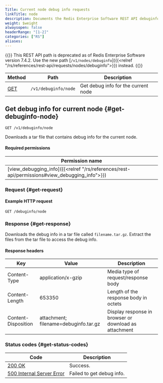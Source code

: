 ```yaml
---
Title: Current node debug info requests
linkTitle: node
description: Documents the Redis Enterprise Software REST API debuginfo/node requests.
weight: $weight
alwaysopen: false
headerRange: "[1-2]"
categories: ["RS"]
aliases: 
---
```


{{<banner-article>}}
This REST API path is deprecated as of Redis Enterprise Software version 7.4.2. Use the new path [`/v1/nodes/debuginfo`]({{<relref "/rs/references/rest-api/requests/nodes/debuginfo">}}) instead.
{{</banner-article>}}

| Method | Path | Description |
|--------|------|-------------|
| [GET](#get-debuginfo-node) | `/v1/debuginfo/node` | Get debug info for the current node |

## Get debug info for current node {#get-debuginfo-node}

	GET /v1/debuginfo/node

Downloads a tar file that contains debug info for the current node.

#### Required permissions

| Permission name |
|-----------------|
| [view_debugging_info]({{<relref "/rs/references/rest-api/permissions#view_debugging_info">}}) |

### Request {#get-request} 

#### Example HTTP request

	GET /debuginfo/node 

### Response {#get-response} 

Downloads the debug info in a tar file called `filename.tar.gz`. Extract the files from the tar file to access the debug info.

#### Response headers

| Key | Value | Description |
|-----|-------|-------------|
| Content-Type | application/x-gzip | Media type of request/response body |
| Content-Length | 653350 | Length of the response body in octets |
| Content-Disposition | attachment; filename=debuginfo.tar.gz | Display response in browser or download as attachment |

### Status codes {#get-status-codes} 

| Code | Description |
|------|-------------|
| [200 OK](http://www.w3.org/Protocols/rfc2616/rfc2616-sec10.html#sec10.2.1) | Success. |
| [500 Internal Server Error](http://www.w3.org/Protocols/rfc2616/rfc2616-sec10.html#sec10.5.1) | Failed to get debug info. |
